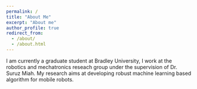 ```yaml
---
permalink: /
title: "About Me"
excerpt: "About me"
author_profile: true
redirect_from: 
  - /about/
  - /about.html
---
```

I am currently a graduate student at Bradley University, I work at the robotics and mechatronics reseach group under the supervision of Dr. Suruz Miah. My research aims at developing robust machine learning based algorithm for mobile robots.  
